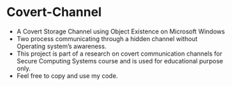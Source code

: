 # Covert-Channel
* A Covert Storage Channel using Object Existence on Microsoft Windows
* Two process communicating through a hidden channel without Operating system’s awareness.
* This project is part of a research on covert communication channels for Secure Computing Systems course and is used for educational purpose only.
* Feel free to copy and use my code.

